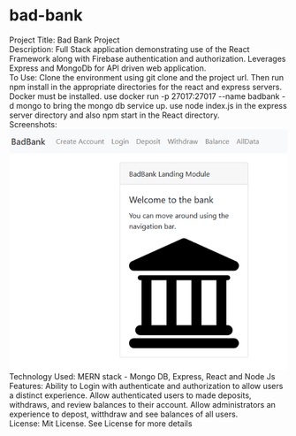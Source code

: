 # bad-bank
Project Title: Bad Bank Project<br>
Description:  Full Stack application demonstrating use of the React Framework along with Firebase authentication and authorization.  Leverages Express and MongoDb for API driven web application.<br>
To Use:  Clone the environment using git clone and the project url.  Then run npm install in the appropriate directories for the react and express servers.  Docker must be installed.  use docker run -p 27017:27017 --name badbank -d mongo to bring the mongo db service up.  use node index.js in the express server directory and also npm start in the React directory.  <br>
Screenshots: <img src="https://github.com/ewbandera/bad-bank/blob/main/public/Desktop.png" alt="application screenshot" /><br>
Technology Used:  MERN stack - Mongo DB, Express, React and Node Js<br>
Features: Ability to Login with authenticate and authorization to allow users a distinct experience.  Allow authenticated users to made deposits, withdraws, and review balances to their account.  Allow administrators an experience to depost, witthdraw and see balances of all users.<br>
License:  Mit License.  See License for more details
